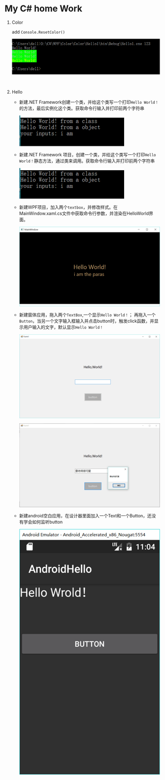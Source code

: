 # My C# home Work
1. Color 

   add `Console.ResetColor()`

   ![Color](pic/Color.png)

   ​

2. Hello 

   * 新建.NET Framework创建一个类，并给这个类写一个打印`Hello World！`的方法，最后实例化这个类。获取命令行输入并打印前两个字符串

     ![hello12](pic/hello12.png)

   * 新建.NET Framework 项目，创建一个类，并给这个类写一个打印`Hello World！`静态方法，通过类来调用。获取命令行输入并打印前两个字符串

     ![hello12](pic/hello12.png)

   * 新建WPF项目，加入两个`textbox`，并修改样式。在MainWindow.xaml.cs文件中获取命令行参数，并渲染在HelloWorld界面。

     ![hello3](pic/hello3.png)

   * 新建窗体应用，拖入两个`TextBox`,一个显示`Hello World！`； 再拖入一个`Button`，当另一个文字输入框输入并点击button时，触发click函数，并显示用户输入的文字，默认显示`Hello World！`

     ![form1](pic/form1.png)

     ![form2](pic/form2.png)

   * 新建android空白应用，在设计器里面加入一个Text和一个Button，还没有学会如何监听button

     ![android](pic/android.png)





